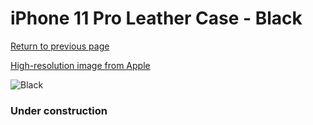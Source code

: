 # iPhone 11 Pro Leather Case - Black

[Return to previous page](/iphone_11)

[High-resolution image from Apple](https://store.storeimages.cdn-apple.com/8756/as-images.apple.com/is/MWYE2?wid=4500&hei=4500&fmt=png)

<div style="width: 384px"><img src="/everypreview/MWYE2.png" alt="Black"></div>

### Under construction
